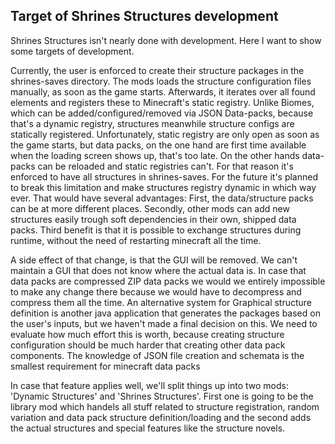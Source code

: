 ## Target of Shrines Structures development

Shrines Structures isn't nearly done with development. Here I want to show some targets of development.

Currently, the user is enforced to create their structure packages in the shrines-saves directory. 
The mods loads the structure configuration files manually, as soon as the game starts. Afterwards, it iterates
over all found elements and registers these to Minecraft's static registry. Unlike Biomes, which can be 
added/configured/removed via JSON Data-packs, because that's a dynamic registry, 
structures meanwhile structure configs are statically registered. Unfortunately, static registry 
are only open as soon as the game starts, but data packs, on the one hand are first time available when 
the loading screen shows up, that's too late. On the other hands data-packs can be reloaded and static registries
can't. For that reason it's enforced to have all structures in shrines-saves. For the future it's planned to
break this limitation and make structures registry dynamic in which way ever. That would have several
advantages: First, the data/structure packs can be at more different places. Secondly, other mods can add new
structures easily trough soft dependencies in their own, shipped data packs. Third benefit is that it is possible to
exchange structures during runtime, without the need of restarting minecraft all the time.

A side effect of that change, is that the GUI will be removed. We can't maintain a GUI that does not know where
the actual data is. In case that data packs are compressed ZIP data packs we would we entirely impossible to make any
change there because we would have to decompress and compress them all the time. An alternative system for Graphical
structure definition is another java application that generates the packages based on the user's inputs, but
we haven't made a final decision on this. We need to evaluate how much effort this is worth, because creating structure
configuration should be much harder that creating other data pack components. The knowledge of JSON file creation
and schemata is the smallest requirement for minecraft data packs

In case that feature applies well, we'll split things up into two mods: 'Dynamic Structures' and 'Shrines Structures'.
First one is going to be the library mod which handels all stuff related to structure registration, random variation
and data pack structure definition/loading and the second adds the actual structures and special features like the
structure novels.